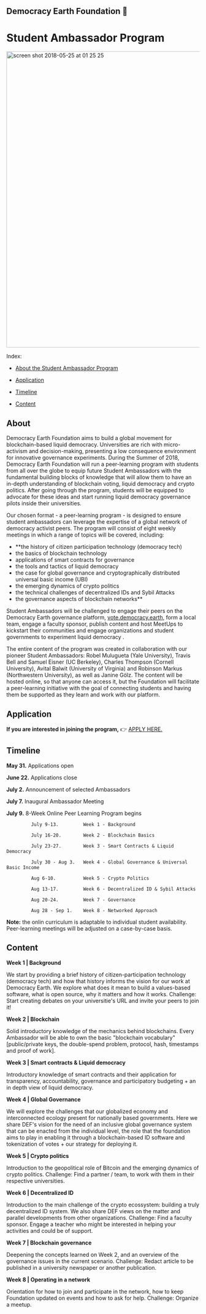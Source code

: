 ## Democracy Earth Foundation 🌿
# Student Ambassador Program

<img width="771" alt="screen shot 2018-05-25 at 01 25 25" src="https://user-images.githubusercontent.com/18194034/40526725-c6943ad0-5fbe-11e8-93f1-21d463c04c4a.png">

Index:

* [About the Student Ambassador Program](#About)

* [Application](#Application)

* [Timeline](#Timeline)

* [Content](#Content)

## About<a name="About"></a>

Democracy Earth Foundation aims to build a global movement for blockchain-based liquid democracy. Universities are rich with micro-activism and decision-making, presenting a low consequence environment for innovative governance experiments. During the Summer of 2018, Democracy Earth Foundation will run a peer-learning program with students from all over the globe to equip future Student Ambassadors with the fundamental building blocks of knowledge that will allow them to have an in-depth understanding of blockchain voting, liquid democracy and crypto politics. After going through the program, students will be equipped to advocate for these ideas and start running liquid democracy governance pilots inside their universities. 

Our chosen format - a peer-learning program - is designed to ensure student ambassadors can leverage the expertise of a global network of democracy activist peers. The program will consist of eight weekly meetings in which a range of topics will be covered, including: 

- **the history of citizen participation technology (democracy tech)
- the basics of blockchain technology
- applications of smart contracts for governance
- the tools and tactics of liquid democracy
- the case for global governance and cryptographically distributed universal basic income (UBI)
- the emerging dynamics of crypto politics
- the technical challenges of decentralized IDs and Sybil Attacks
- the governance aspects of blockchain networks** 

Student Ambassadors will be challenged to engage their peers on the Democracy Earth governance platform, [vote.democracy.earth](https://vote.democracy.earth/), form a local team, engage a faculty sponsor, publish content and host MeetUps to kickstart their communities and engage organizations and student governments to experiment liquid democracy . 

The entire content of the program was created in collaboration with our pioneer Student Ambassadors: Robel Mulugueta (Yale University), Travis Bell and Samuel Eisner (UC Berkeley), Charles Thompson (Cornell University), Avital Balwit (University of Virginia) and Robinson Markus (Northwestern University), as well as Janine Gölz. The content will be hosted online, so that anyone can access it, but the Foundation will facilitate a peer-learning initiative with the goal of connecting students and having them be supported as they learn and work with our platform.

## Application<a name="Application"></a>

**If you are interested in joining the program,** 👉 [APPLY HERE.](https://democracyearthfoundation.typeform.com/to/QhsJjm)

## Timeline<a name="Timeline"></a>

**May 31.**   Applications open

**June 22.**  Applications close

**July 2.**   Announcement of selected Ambassadors 

**July 7.**   Inaugural Ambassador Meeting

**July 9.**   8-Week Online Peer Learning Program begins

             July 9-13.         Week 1 - Background
                    
             July 16-20.        Week 2 - Blockchain Basics
                    
             July 23-27.        Week 3 - Smart Contracts & Liquid Democracy
                    
             July 30 - Aug 3.   Week 4 - Global Governance & Universal Basic Income
                    
             Aug 6-10.          Week 5 - Crypto Politics
                    
             Aug 13-17.         Week 6 - Decentralized ID & Sybil Attacks
                    
             Aug 20-24.         Week 7 - Governance
                    
             Aug 28 - Sep 1.    Week 8 - Networked Approach
                    
                    


**Note:** the onlin curriculum is adaptable to individual student availability. Peer-learning meetings will be adjusted on a case-by-case basis.

## Content<a name="Content"></a>

**Week 1 | Background**

We start by providing a brief history of citizen-participation technology (democracy tech) and how that history informs the vision for our work at Democracy Earth. We explore what does it mean to build a values-based software, what is open source, why it matters and how it works. 
Challenge: Start creating debates on your universitie's URL and invite your peers to join it!

**Week 2  | Blockchain**

Solid introductory knowledge of the mechanics behind blockchains. Every Ambassador will be able to own the basic "blockchain vocabulary" [public/private keys, the double-spend problem, protocol, hash, timestamps and proof of work].

**Week 3 | Smart contracts & Liquid democracy**

Introductory knowledge of smart contracts and their application for transparency, accountability, governance and participatory budgeting + an in depth view of liquid democracy.

**Week 4 | Global Governance**

We will explore the challenges that our globalized economy and interconnected ecology present for nationally based governments. Here we share DEF's vision for the need of an inclusive global governance system that can be enacted from the individual level, the role that the foundation aims to play in enabling it through a blockchain-based ID software and tokenization of votes + our strategy for deploying it.

**Week 5 | Crypto politics**

Introduction to the geopolitical role of Bitcoin and the emerging dynamics of crypto politics. 
Challenge:	Find a partner / team, to work with them in their respective universities.


**Week 6 | Decentralized ID**

Introduction to the main challenge of the crypto ecossystem: building a truly decentralized ID system. We also share DEF views on the matter and parallel developments from other organizations. 
Challenge:	Find a faculty sponsor. Engage a teacher who might be interested in helping your activities and could be of support.


**Week 7 | Blockchain governance**

Deepening the concepts learned on Week 2, and an overview of the governance issues in the current scenario. 
Challenge: 	Redact article to be published in a university newspaper or another publication.

**Week 8  | Operating in a network**

Orientation for how to join and participate in the network, how to keep Foundation updated on events and how to ask for help.
Challenge: 	Organize a meetup.





